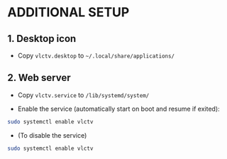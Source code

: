 # ADDITIONAL SETUP

## 1. Desktop icon

* Copy `vlctv.desktop` to `~/.local/share/applications/`

## 2. Web server

* Copy `vlctv.service` to `/lib/systemd/system/`

* Enable the service (automatically start on boot and resume if exited):

```bash
sudo systemctl enable vlctv
```

* (To disable the service)

```bash
sudo systemctl enable vlctv
```
